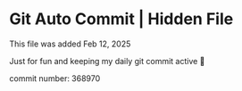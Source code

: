 # Git Auto Commit | Hidden File

This file was added Feb 12, 2025

Just for fun and keeping my daily git commit active 🤪

commit number: 368970
